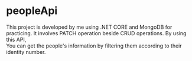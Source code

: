 # peopleApi
This project is developed by me using .NET CORE and MongoDB for practicing. It involves PATCH operation beside CRUD operations. By using this API,\
You can get the people's information by filtering them according to their identity number.
